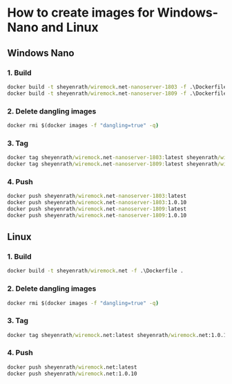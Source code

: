 # How to create images for Windows-Nano and Linux

## Windows Nano

### 1. Build

``` cmd
docker build -t sheyenrath/wiremock.net-nanoserver-1803 -f .\Dockerfile.nanoserver-1803 .
docker build -t sheyenrath/wiremock.net-nanoserver-1809 -f .\Dockerfile.nanoserver-1809 .
```

### 2. Delete dangling images

``` cmd
docker rmi $(docker images -f "dangling=true" -q)
```

### 3. Tag

``` cmd
docker tag sheyenrath/wiremock.net-nanoserver-1803:latest sheyenrath/wiremock.net-nanoserver-1803:1.0.10
docker tag sheyenrath/wiremock.net-nanoserver-1809:latest sheyenrath/wiremock.net-nanoserver-1809:1.0.10
```

### 4. Push

``` cmd
docker push sheyenrath/wiremock.net-nanoserver-1803:latest
docker push sheyenrath/wiremock.net-nanoserver-1803:1.0.10
docker push sheyenrath/wiremock.net-nanoserver-1809:latest
docker push sheyenrath/wiremock.net-nanoserver-1809:1.0.10
```

## Linux

### 1. Build

``` cmd
docker build -t sheyenrath/wiremock.net -f .\Dockerfile .
```

### 2. Delete dangling images

``` cmd
docker rmi $(docker images -f "dangling=true" -q)
```

### 3. Tag

``` cmd
docker tag sheyenrath/wiremock.net:latest sheyenrath/wiremock.net:1.0.10
```

### 4. Push

``` cmd
docker push sheyenrath/wiremock.net:latest
docker push sheyenrath/wiremock.net:1.0.10
```